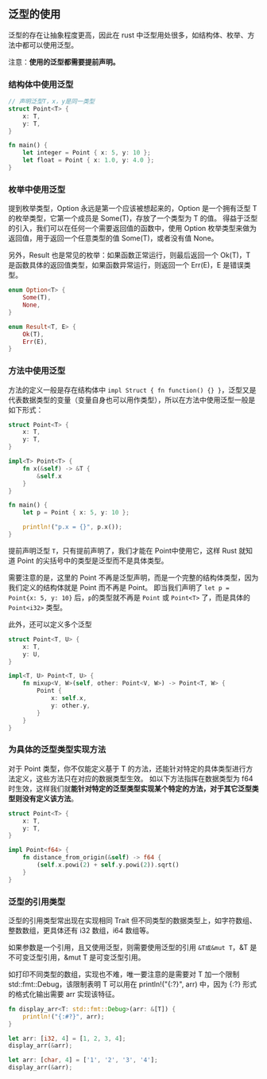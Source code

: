 ## 泛型的使用

泛型的存在让抽象程度更高，因此在 rust 中泛型用处很多，如结构体、枚举、方法中都可以使用泛型。

注意：**使用的泛型都需要提前声明。**

### 结构体中使用泛型

```rs
// 声明泛型T，x，y是同一类型
struct Point<T> {
    x: T,
    y: T,
}

fn main() {
    let integer = Point { x: 5, y: 10 };
    let float = Point { x: 1.0, y: 4.0 };
}
```

### 枚举中使用泛型

提到枚举类型，Option 永远是第一个应该被想起来的，Option<T> 是一个拥有泛型 T 的枚举类型，它第一个成员是 Some(T)，存放了一个类型为 T 的值。
得益于泛型的引入，我们可以在任何一个需要返回值的函数中，使用 Option<T> 枚举类型来做为返回值，用于返回一个任意类型的值 Some(T)，或者没有值 None。

另外，Result 也是常见的枚举：如果函数正常运行，则最后返回一个 Ok(T)，T 是函数具体的返回值类型，如果函数异常运行，则返回一个 Err(E)，E 是错误类型。

```rs
enum Option<T> {
    Some(T),
    None,
}

enum Result<T, E> {
    Ok(T),
    Err(E),
}
```

### 方法中使用泛型

方法的定义一般是存在结构体中 `impl Struct { fn function() {} }`，泛型又是代表数据类型的变量（变量自身也可以用作类型），所以在方法中使用泛型一般是如下形式：

```rs
struct Point<T> {
    x: T,
    y: T,
}

impl<T> Point<T> {
    fn x(&self) -> &T {
        &self.x
    }
}

fn main() {
    let p = Point { x: 5, y: 10 };

    println!("p.x = {}", p.x());
}
```

提前声明泛型 `T`，只有提前声明了，我们才能在 Point<T>中使用它，这样 Rust 就知道 Point 的尖括号中的类型是泛型而不是具体类型。

需要注意的是，这里的 Point<T> 不再是泛型声明，而是一个完整的结构体类型，因为我们定义的结构体就是 Point<T> 而不再是 Point。
即当我们声明了 `let p = Point{x: 5, y: 10}` 后，`p`的类型就不再是 `Point` 或 `Point<T>` 了，而是具体的 `Point<i32>` 类型。

此外，还可以定义多个泛型

```rs
struct Point<T, U> {
    x: T,
    y: U,
}

impl<T, U> Point<T, U> {
    fn mixup<V, W>(self, other: Point<V, W>) -> Point<T, W> {
        Point {
            x: self.x,
            y: other.y,
        }
    }
}
```

### 为具体的泛型类型实现方法

对于 Point<T> 类型，你不仅能定义基于 T 的方法，还能针对特定的具体类型进行方法定义，这些方法只在对应的数据类型生效。
如以下方法指挥在数据类型为 f64 时生效，这样我们就**能针对特定的泛型类型实现某个特定的方法，对于其它泛型类型则没有定义该方法**。

```rs
struct Point<T> {
    x: T,
    y: T,
}

impl Point<f64> {
    fn distance_from_origin(&self) -> f64 {
        (self.x.powi(2) + self.y.powi(2)).sqrt()
    }
}
```

### 泛型的引用类型

泛型的引用类型常出现在实现相同 Trait 但不同类型的数据类型上，如字符数组、整数数组，更具体还有 i32 数组，i64 数组等。

如果参数是一个引用，且又使用泛型，则需要使用泛型的引用 `&T或&mut T`，&T 是不可变泛型引用，&mut T 是可变泛型引用。

如打印不同类型的数组，实现也不难，唯一要注意的是需要对 T 加一个限制 std::fmt::Debug，该限制表明 T 可以用在 println!("{:?}", arr) 中，因为 {:?} 形式的格式化输出需要 arr 实现该特征。

```rs
fn display_arr<T: std::fmt::Debug>(arr: &[T]) {
    println!("{:#?}", arr);
}

let arr: [i32, 4] = [1, 2, 3, 4];
display_arr(&arr);

let arr: [char, 4] = ['1', '2', '3', '4'];
display_arr(&arr);
```
